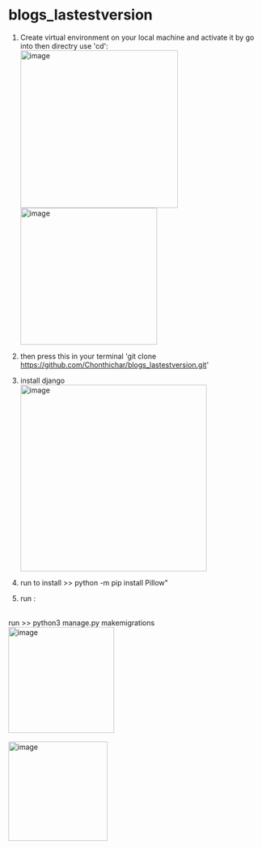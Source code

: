 # blogs_lastestversion

1) Create virtual environment on your local machine and activate it by go into then directry use 'cd':
   <img width="311" alt="image" src="https://github.com/Chonthichar/blogs_lastestversion/assets/84187224/6283df56-6061-4949-b6c5-48a9c58ddac9">
   <img width="270" alt="image" src="https://github.com/Chonthichar/blogs_lastestversion/assets/84187224/b121b215-5c7d-4f52-bfd0-f5859989c046">


2) then press this in your terminal 'git clone https://github.com/Chonthichar/blogs_lastestversion.git'
3) install django
   <br>
   <img width="368" alt="image" src="https://github.com/Chonthichar/blogs_lastestversion/assets/84187224/5a1ebd98-2568-442b-bb7b-8ec35a17fc75">
4) run to install >> python -m pip install Pillow"
5) run :
 <br>
run >> python3 manage.py makemigrations
<br>
   <img width="209" alt="image" src="https://github.com/Chonthichar/blogs_lastestversion/assets/84187224/544206d4-5981-40f0-bfad-98c36e9d8c22">
   <br>
<br>
<img width="196" alt="image" src="https://github.com/Chonthichar/blogs_lastestversion/assets/84187224/46919a3c-7e12-42e7-93da-41e6ce7ded9c">


